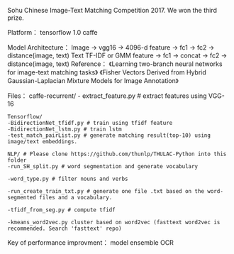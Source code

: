 Sohu Chinese Image-Text Matching Competition 2017.
We won the third prize.


Platform：
tensorflow 1.0
caffe

Model Architecture：
	Image -> vgg16 -> 4096-d feature -> fc1 -> fc2 -> distance(image, text)
	Text TF-IDF or GMM feature -> fc1 -> concat -> fc2 ->  distance(image, text)
	Reference：
	《Learning two-branch neural networks for image-text matching tasks》
	《Fisher Vectors Derived from Hybrid Gaussian-Laplacian Mixture Models for Image Annotation》

Files：
    caffe-recurrent/
	- extract_feature.py # extract features using VGG-16


    Tensorflow/
	-BidirectionNet_tfidf.py # train using tfidf feature
	-BidirectionNet_lstm.py # train lstm
	-test_match_pairList.py # generate matching result(top-10) using image/text embeddings.

    NLP/ # Please clone https://github.com/thunlp/THULAC-Python into this folder
	-run_SH_split.py # word segmentation and generate vocabulary

	-word_type.py # filter nouns and verbs

	-run_create_train_txt.py # generate one file .txt based on the word-segmented files and a vocabulary.

	-tfidf_from_seg.py # compute tfidf

	-kmeans_word2vec.py cluster based on word2vec (fasttext word2vec is recommended. Search 'fasttext' repo)

Key of performance improvment：
	model ensemble
	OCR
